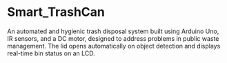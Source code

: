 # Smart_TrashCan
An automated and hygienic trash disposal system built using Arduino Uno, IR sensors, and a DC motor, designed to address problems in public waste management. The lid opens automatically on object detection and displays real-time bin status on an LCD.
